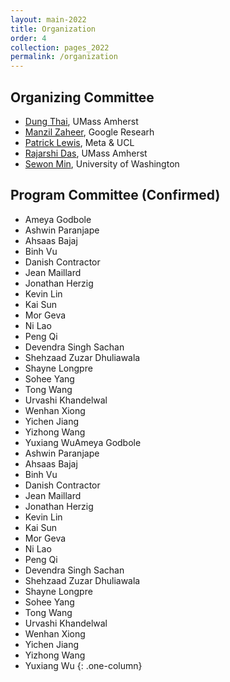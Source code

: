 ```yaml
---
layout: main-2022
title: Organization
order: 4
collection: pages_2022
permalink: /organization
---
```


## Organizing Committee
- [Dung Thai](https://people.cs.umass.edu/~dthai/), UMass Amherst
- [Manzil Zaheer](https://research.google/people/ManzilZaheer/), Google Researh
- [Patrick Lewis](https://www.patricklewis.io/), Meta & UCL
- [Rajarshi Das](https://rajarshd.github.io/), UMass Amherst
- [Sewon Min](https://shmsw25.github.io/), University of Washington


## Program Committee (Confirmed)
- Ameya Godbole
- Ashwin Paranjape
- Ahsaas Bajaj
- Binh Vu
- Danish Contractor
- Jean Maillard
- Jonathan Herzig
- Kevin Lin
- Kai Sun
- Mor Geva
- Ni Lao
- Peng Qi
- Devendra Singh Sachan
- Shehzaad Zuzar Dhuliawala
- Shayne Longpre
- Sohee Yang
- Tong Wang
- Urvashi Khandelwal
- Wenhan Xiong
- Yichen Jiang
- Yizhong Wang
- Yuxiang WuAmeya Godbole
- Ashwin Paranjape
- Ahsaas Bajaj
- Binh Vu
- Danish Contractor
- Jean Maillard
- Jonathan Herzig
- Kevin Lin
- Kai Sun
- Mor Geva
- Ni Lao
- Peng Qi
- Devendra Singh Sachan
- Shehzaad Zuzar Dhuliawala
- Shayne Longpre
- Sohee Yang
- Tong Wang
- Urvashi Khandelwal
- Wenhan Xiong
- Yichen Jiang
- Yizhong Wang
- Yuxiang Wu
{: .one-column}
